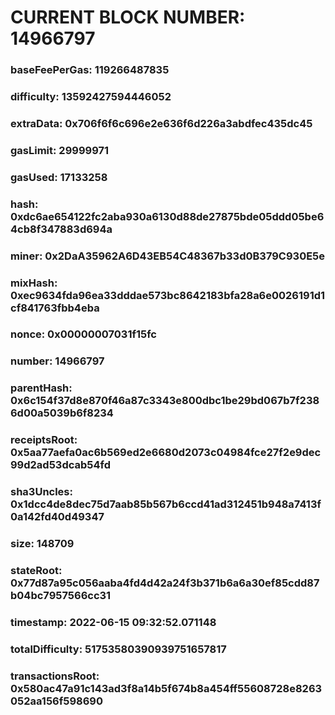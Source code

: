# CURRENT BLOCK NUMBER: 14966797

### baseFeePerGas: 119266487835
### difficulty: 13592427594446052
### extraData: 0x706f6f6c696e2e636f6d226a3abdfec435dc45
### gasLimit: 29999971
### gasUsed: 17133258
### hash: 0xdc6ae654122fc2aba930a6130d88de27875bde05ddd05be64cb8f347883d694a
### miner: 0x2DaA35962A6D43EB54C48367b33d0B379C930E5e
### mixHash: 0xec9634fda96ea33dddae573bc8642183bfa28a6e0026191d1cf841763fbb4eba
### nonce: 0x00000007031f15fc
### number: 14966797
### parentHash: 0x6c154f37d8e870f46a87c3343e800dbc1be29bd067b7f2386d00a5039b6f8234
### receiptsRoot: 0x5aa77aefa0ac6b569ed2e6680d2073c04984fce27f2e9dec99d2ad53dcab54fd
### sha3Uncles: 0x1dcc4de8dec75d7aab85b567b6ccd41ad312451b948a7413f0a142fd40d49347
### size: 148709
### stateRoot: 0x77d87a95c056aaba4fd4d42a24f3b371b6a6a30ef85cdd87b04bc7957566cc31
### timestamp: 2022-06-15 09:32:52.071148
### totalDifficulty: 51753580390939751657817
### transactionsRoot: 0x580ac47a91c143ad3f8a14b5f674b8a454ff55608728e8263052aa156f598690

